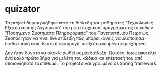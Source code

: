 # quizator
Το project δημιουργήθηκε κατά τη διάλεξη του μαθήματος "Τεχνολογίες Εξατομίκευσης Λογισμικού" του μεταπτυχιακού προγράμματος σπουδών "Προηγμένα Συστήματα Πληροφορικής" του Πανεπιστήμιου Πειραιώς. Σκοπός ήταν να γίνει live επίδειξη πώς μπορεί κανείς να υλοποίησει διαδικτυακή εκπαιδευτική εφαρμογή με εξατομικευμένο περιεχόμενο.

Δεν ήταν δυνατό να ολοκληρωθεί σε μία διάλεξη. Ωστόσο, ίσως αποτελεί ένα καλό πρώτο βήμα για μελέτη του κώδικα και επέκτασή του από οποιονδήποτε το επιθυμεί. Το project είναι γραμμένο σε Spring framework.
